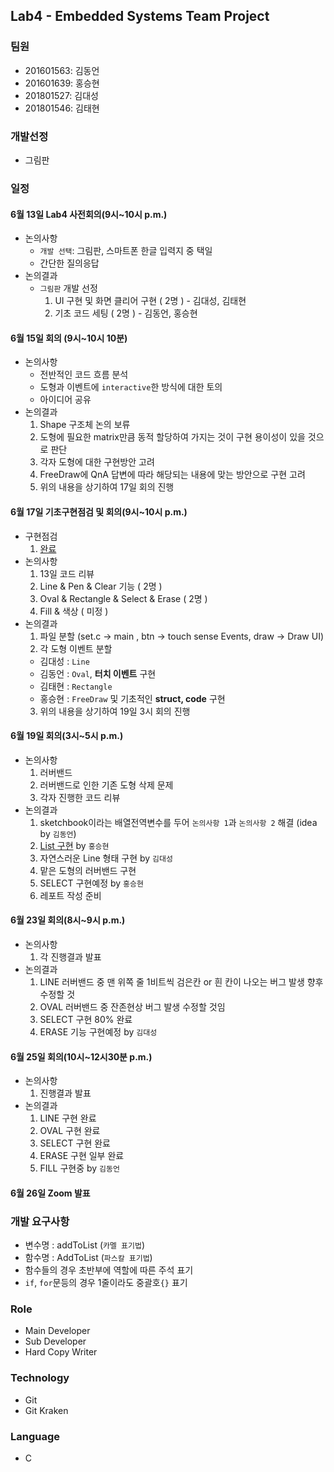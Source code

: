 ## Lab4 - Embedded Systems Team Project

### 팀원

- 201601563: 김동언
- 201601639: 홍승현
- 201801527: 김대성
- 201801546: 김태현

### 개발선정

- 그림판

### 일정

#### 6월 13일 Lab4 사전회의(9시~10시 p.m.)

- 논의사항
  - `개발 선택`: 그림판, 스마트폰 한글 입력지 중 택일
  - 간단한 질의응답
- 논의결과
  - `그림판` 개발 선정
    1.  UI 구현 및 화면 클리어 구현 ( 2명 ) - 김대성, 김태현
    2.  기초 코드 세팅 ( 2명 ) - 김동언, 홍승현

#### 6월 15일 회의 (9시~10시 10분)

- 논의사항
  - 전반적인 코드 흐름 분석
  - 도형과 이벤트에 `interactive`한 방식에 대한 토의
  - 아이디어 공유
- 논의결과
  1.  Shape 구조체 논의 보류
  2.  도형에 필요한 matrix만큼 동적 할당하여 가지는 것이 구현 용이성이 있을 것으로 판단
  3.  각자 도형에 대한 구현방안 고려
  4.  FreeDraw에 QnA 답변에 따라 해당되는 내용에 맞는 방안으로 구현 고려
  5.  위의 내용을 상기하여 17일 회의 진행

#### 6월 17일 기초구현점검 및 회의(9시~10시 p.m.)

- 구현점검
  1. [완료](https://github.com/WhiteHyun/DrawingBoard-Project/pull/1)
- 논의사항
  1.  13일 코드 리뷰
  2.  Line & Pen & Clear 기능 ( 2명 )
  3.  Oval & Rectangle & Select & Erase ( 2명 )
  4.  Fill & 색상 ( 미정 )
- 논의결과
  1. 파일 분할 (set.c -> main , btn -> touch sense Events, draw -> Draw UI)
  2. 각 도형 이벤트 분할
  - 김대성 : `Line`
  - 김동언 : `Oval`, **터치 이벤트** 구현
  - 김태현 : `Rectangle`
  - 홍승현 : `FreeDraw` 및 기초적인 **struct, code** 구현
  3. 위의 내용을 상기하여 19일 3시 회의 진행

#### 6월 19일 회의(3시~5시 p.m.)

- 논의사항
  1. 러버밴드
  2. 러버밴드로 인한 기존 도형 삭제 문제
  3. 각자 진행한 코드 리뷰
- 논의결과
  1. sketchbook이라는 배열전역변수를 두어 `논의사항 1`과 `논의사항 2` 해결 (idea by `김동언`)
  2. [List 구현](https://github.com/WhiteHyun/DrawingBoard-Project/pull/2) by `홍승현`
  3. 자연스러운 Line 형태 구현 by `김대성`
  4. 맡은 도형의 러버밴드 구현
  5. SELECT 구현예정 by `홍승현`
  6. 레포트 작성 준비

#### 6월 23일 회의(8시~9시 p.m.)

- 논의사항
  1. 각 진행결과 발표
- 논의결과
  1. LINE 러버밴드 중 맨 위쪽 줄 1비트씩 검은칸 or 흰 칸이 나오는 버그 발생 향후 수정할 것
  2. OVAL 러버밴드 중 잔존현상 버그 발생 수정할 것임
  3. SELECT 구현 80% 완료
  4. ERASE 기능 구현예정 by `김대성`

#### 6월 25일 회의(10시~12시30분 p.m.)

- 논의사항
  1. 진행결과 발표
- 논의결과
  1. LINE 구현 완료
  2. OVAL 구현 완료
  3. SELECT 구현 완료
  4. ERASE 구현 일부 완료
  5. FILL 구현중 by `김동언`

#### 6월 26일 Zoom 발표

### 개발 요구사항

- 변수명 : addToList (`카멜 표기법`)
- 함수명 : AddToList (`파스칼 표기법`)
- 함수들의 경우 초반부에 역할에 따른 주석 표기
- `if`, `for`문등의 경우 1줄이라도 중괄호`{}` 표기

### Role

- Main Developer
- Sub Developer
- Hard Copy Writer

### Technology

- Git
- Git Kraken

### Language

- C
